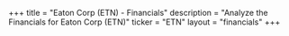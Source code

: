 +++
title = "Eaton Corp (ETN) - Financials"
description = "Analyze the Financials for Eaton Corp (ETN)"
ticker = "ETN"
layout = "financials"
+++

